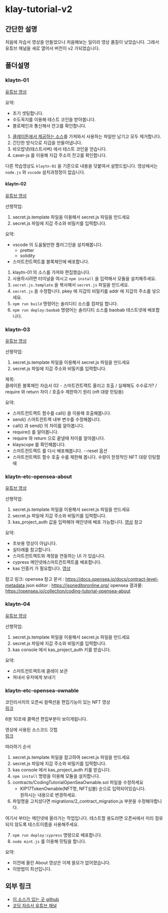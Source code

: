 # klay-tutorial-v2

## 간단한 설명

처음에 자습서 영상을 만들었으나 처음해보는 일이라 영상 품질이 낮았습니다. 그래서 유튜브 채널을 새로 열어서 버전이 v2 가되었습니다.

## 폴더설명

### klaytn-01

[유튜브 영상](https://www.youtube.com/watch?v=slkgcQCXEq4)

요약:

- 초기 셋팅합니다.
- 수도꼭지를 이용해 테스트 코인을 받아봅니다.
- 블로체인과 통신해서 잔고를 확인합니다.

1. [클레이튼에서 제공하는 소스](https://github.com/klaytn/klaytn-contracts)를
   가져와서 사용하는 파일만 남기고 모두 제거합니다.
2. 간단한 방식으로 지갑을 만들어냅니다.
3. 바오밥넷(테스트서버) 에서 테스트 코인을 얻습니다.
4. caver-js 를 이용해 지갑 주소의 잔고를 확인합니다.

다른 학습영상도 `klaytn-01` 을 기준으로 내용을 덧붙여서 설명드립니다.
영상에서는 `node.js` 와 `vscode` 설치과정정이 없습니다.

#### klaytn-02

[유튜브 영상](https://youtu.be/vpKJtg4cLRA)

선행작업:

1. secret.js.template 파일을 이용해서 secret.js 파일을 만드세요
2. secret.js 파일에 지갑 주소와 비밀키를 입력합니다.

요약:

- vscode 의 도움될만한 플러그인을 설치해봅니다.
  - pretter
  - solidity
- 스마트컨트랙트를 블록체인에 배포합니다.

1. klaytn-01 의 소스를 가져와 편집했습니다.
2. 사용하시려면 터미널을 여시고 `npm install` 을 입력해서 모듈을 설치해주세요.
3. `secret.js.template` 을 복사해서 `secret.js` 파일을 만드세요.
4. `secret.js` 을 수정합니다. pkey 에 지갑의 비밀키를 addr 에 지갑의 주소를 넣으세요.
5. `npm run build` 명령어는 솔리디티 소스를 컴파일 합니다.
6. `npm run deploy:baobab` 명령어는 솔리디티 소스를 baobab 테스트넷에 배포합니다.

### klaytn-03

[유튜브 영상](https://youtu.be/2cl8GFFQ4Y8)

선행작업:

1. secret.js.template 파일을 이용해서 secret.js 파일을 만드세요
2. secret.js 파일에 지갑 주소와 비밀키를 입력합니다.

제목:  
클레이튼 블록체인 자습서 02 - 스마트컨트랙트 올리고 호출 / 실패해도 수수료가? / require 와 return 차이 / 호출수 제한하기 원리 (nft 대량 민팅용)

요약:

- 스마트컨트랙트 함수를 call() 을 이용해 호출해봅니다.
- send() 스마트컨트랙 내부 변수를 수정해봅니다.
- call() 과 send() 의 차이를 알아봅니다.
- require() 를 알아봅니다.
- require 와 return 으로 끝낼때 차이를 알아봅니다.
- klayscope 를 확인해봅니다.
- 스마트컨트랙트 를 다시 배포해봅니다. --reset 옵션
- 스마트컨트랙트 함수 호출 수를 제한해 봅니다. 수량이 한정적인 NFT 대량 민팅할때

### klaytn-etc-opensea-about

[유튜브 영상](https://www.youtube.com/watch?v=Wxyu2kfwAjA)

선행작업:

1. secret.js.template 파일을 이용해서 secret.js 파일을 만드세요
2. secret.js 파일에 지갑 주소와 비밀키를 입력합니다.
3. kas_project_auth 값을 입력해야 메인넷에 배포 가능합니다. [영상](https://youtu.be/TyYV7h9knkw?t=1264) 참고

요약:

- 초보용 영상이 아닙니다.
- 실타래를 참고합니다.
- 스마트컨트랙트와 계정을 연동하는 UI 가 있습니다.
- cypress 메인넷에스마트컨트랙트를 배포합니다.
- kas 인증키 가 필요합니다. [영상](https://youtu.be/TyYV7h9knkw?t=1264)

참고 링크:
opensea 참고 문서 : https://docs.opensea.io/docs/contract-level-metadata
json editor : https://jsoneditoronline.org/
opensea 결과물: https://opensea.io/collection/coding-tutorial-opensea-about

### klaytn-04

[유튜브 영상](https://youtube/)

선행작업:

1. secret.js.template 파일을 이용해서 secret.js 파일을 만드세요
2. secret.js 파일에 지갑 주소와 비밀키를 입력합니다.
3. kas console 에서 kas_project_auth 키를 받습니다.

요약:

- 스마트컨트렉트에 클레이 보관
- 꺼내서 유저에게 보내기

### klaytn-etc-opensea-ownable

코인리서치의 오픈씨 컬랙션을 편집기능이 있는 NFT 영상  
[링크](https://www.youtube.com/watch?v=J2kdqKOEd-0)

6분 10초에 콜렉션 편집부분이 보이게됩니다.

영상에 사용된 소스코드 깃헙  
[링크](https://github.com/coinResearch2021/nfttutorial)

따라하기 순서

1. secret.js.template 파일을 참고하여 secret.js 파일을 만드세요
2. secret.js 파일에 지갑 주소와 비밀키를 입력합니다.
3. kas console 에서 kas_project_auth 키를 받습니다.
4. `npm install` 명령을 이용해 모듈을 설치합니다.
5. contracts/CodingTutorialOpenSeaOwnable.sol 파일을 수정하세요
   - KIP17TokenOwnable(NFT명, NFT심볼) 순으로 입력되어있습니다.  
     원하시는 내용으로 변경하세요.
6. 파일명을 고치셨다면 migrations/2_contract_migration.js 부분을 수정해야합니다.

여기서 부터는 메인넷에 올라가는 작업입니다.
테스트할 용도라면 오픈씨에서 미리 점유되지 않도록
테스트이름을 사용해주세요.

7. `npm run deploy:cypress` 명령으로 배포합니다.
8. `node mint.js` 를 이용해 민팅을 합니다.

요약:

- 이전에 올린 About 영상은 이제 쓸모가 없어졌습니다.
- 이방법이 최선입니다.

## 외부 링크

- [이 소스가 있는 곳 github](https://github.com/GoToTheMetaverse/klay-tutorial-v2)
- [코딩 자습서 유튜브 채널](https://www.youtube.com/channel/UCj8eNn2MxSUB1wf5y6FR1WQ)
